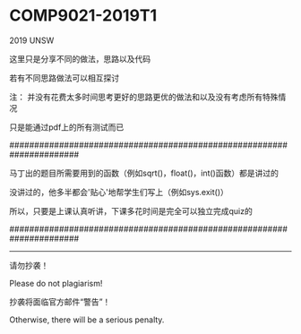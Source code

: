 # COMP9021-2019T1
2019 UNSW

这里只是分享不同的做法，思路以及代码

若有不同思路做法可以相互探讨

注：
并没有花费太多时间思考更好的思路更优的做法和以及没有考虑所有特殊情况

只是能通过pdf上的所有测试而已

######################################################################

马丁出的题目所需要用到的函数（例如sqrt()，float()，int()函数）都是讲过的

没讲过的，他多半都会'贴心'地帮学生们写上（例如sys.exit()）

所以，只要是上课认真听讲，下课多花时间是完全可以独立完成quiz的

######################################################################

---------------------------
请勿抄袭！

Please do not plagiarism!

抄袭将面临官方邮件“警告”！

Otherwise, there will be a serious penalty. 
